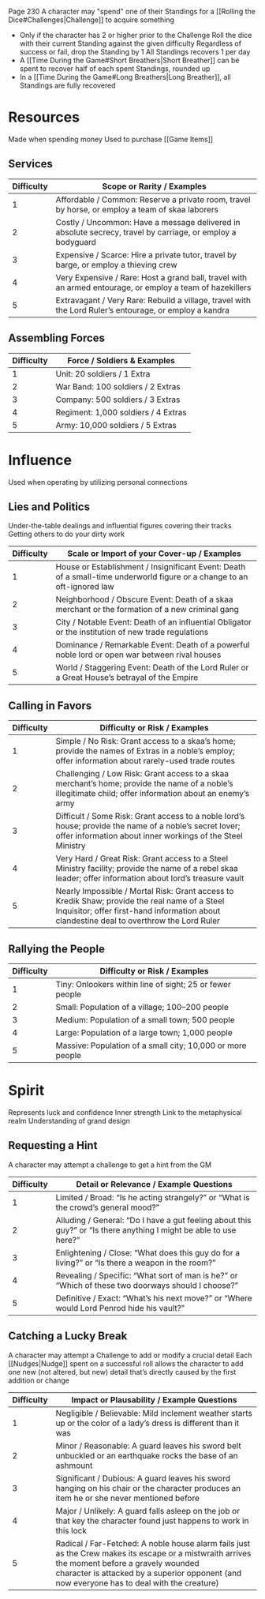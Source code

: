 Page 230
A character may "spend" one of their Standings for a [[Rolling the Dice#Challenges|Challenge]] to acquire something
- Only if the character has 2 or higher prior to the Challenge
Roll the dice with their current Standing against the given difficulty
Regardless of success or fail, drop the Standing by 1
All Standings recovers 1 per day
- A [[Time During the Game#Short Breathers|Short Breather]] can be spent to recover half of each spent Standings, rounded up
- In a [[Time During the Game#Long Breathers|Long Breather]], all Standings are fully recovered
# Resources
Made when spending money
Used to purchase [[Game Items]]
## Services

| Difficulty | Scope or Rarity / Examples                                                                                 |
| ---------- | ---------------------------------------------------------------------------------------------------------- |
| 1          | Affordable / Common: Reserve a private room, travel by horse, or employ a team of skaa laborers            |
| 2          | Costly / Uncommon: Have a message delivered in absolute secrecy, travel by carriage, or employ a bodyguard |
| 3          | Expensive / Scarce: Hire a private tutor, travel by barge, or employ a thieving crew                       |
| 4          | Very Expensive / Rare: Host a grand ball, travel with an armed entourage, or employ a team of hazekillers  |
| 5          | Extravagant / Very Rare: Rebuild a village, travel with the Lord Ruler’s entourage, or employ a kandra     |
## Assembling Forces
| Difficulty | Force / Soldiers & Examples         |
| ---------- | ----------------------------------- |
| 1          | Unit: 20 soldiers / 1 Extra         |
| 2          | War Band: 100 soldiers / 2 Extras   |
| 3          | Company: 500 soldiers / 3 Extras    |
| 4          | Regiment: 1,000 soldiers / 4 Extras |
| 5          | Army: 10,000 soldiers / 5 Extras    |
# Influence
Used when operating by utilizing personal connections
## Lies and Politics
Under-the-table dealings and influential figures covering their tracks
Getting others to do your dirty work

| Difficulty | Scale or Import of your Cover-up / Examples                                                                             |
| ---------- | ----------------------------------------------------------------------------------------------------------------------- |
| 1          | House or Establishment / Insignificant Event: Death of a small-time underworld figure or a change to an oft-ignored law |
| 2          | Neighborhood / Obscure Event: Death of a skaa merchant or the formation of a new criminal gang                          |
| 3          | City / Notable Event: Death of an influential Obligator or the institution of new trade regulations                     |
| 4          | Dominance / Remarkable Event: Death of a powerful noble lord or open war between rival houses                           |
| 5          | World / Staggering Event: Death of the Lord Ruler or a Great House’s betrayal of the Empire                             |
## Calling in Favors
| Difficulty | Difficulty or Risk / Examples                                                                                                                                                              |
| ---------- | ------------------------------------------------------------------------------------------------------------------------------------------------------------------------------------------ |
| 1          | Simple / No Risk: Grant access to a skaa’s home; provide the names of Extras in a noble’s employ; offer information about rarely-used trade routes                                         |
| 2          | Challenging / Low Risk: Grant access to a skaa merchant’s home; provide the name of a noble’s illegitimate child; offer information about an enemy’s army                                  |
| 3          | Difficult / Some Risk: Grant access to a noble lord’s house; provide the name of a noble’s secret lover; offer information about inner workings of the Steel Ministry                      |
| 4          | Very Hard / Great Risk: Grant access to a Steel Ministry facility; provide the name of a rebel skaa leader; offer information about lord’s treasure vault                                  |
| 5          | Nearly Impossible / Mortal Risk: Grant access to Kredik Shaw; provide the real name of a Steel Inquisitor; offer first-hand information about clandestine deal to overthrow the Lord Ruler |
## Rallying the People

| Difficulty | Difficulty or Risk / Examples                              |
| ---------- | ---------------------------------------------------------- |
| 1          | Tiny: Onlookers within line of sight; 25 or fewer people   |
| 2          | Small: Population of a village; 100–200 people             |
| 3          | Medium: Population of a small town; 500 people             |
| 4          | Large: Population of a large town; 1,000 people            |
| 5          | Massive: Population of a small city; 10,000 or more people |
# Spirit
Represents luck and confidence
Inner strength
Link to the metaphysical realm
Understanding of grand design
## Requesting a Hint
A character may attempt a challenge to get a hint from the GM

| Difficulty | Detail or Relevance / Example Questions                                                                           |
| ---------- | ----------------------------------------------------------------------------------------------------------------- |
| 1          | Limited / Broad: “Is he acting strangely?” or “What is the crowd’s general mood?”                                 |
| 2          | Alluding / General: “Do I have a gut feeling about this guy?” or “Is there anything I might be able to use here?” |
| 3          | Enlightening / Close: “What does this guy do for a living?” or “Is there a weapon in the room?”                   |
| 4          | Revealing / Specific: “What sort of man is he?” or “Which of these two doorways should I choose?”                 |
| 5          | Definitive / Exact: “What’s his next move?” or “Where would Lord Penrod hide his vault?”                          |
## Catching a Lucky Break
A character may attempt a Challenge to add or modify a crucial ­detail
Each [[Nudges|Nudge]] spent on a successful roll allows the character to add one new (not altered, but new) detail that’s directly caused by the first addition or change

| Difficulty | Impact or Plausability / Example Questions                                                                                                                                                                                                       |
| ---------- | ------------------------------------------------------------------------------------------------------------------------------------------------------------------------------------------------------------------------------------------------ |
| 1          | Negligible / Believable: Mild inclement weather starts up or the color of a lady’s dress is different than it was                                                                                                                                |
| 2          | Minor / Reasonable: A guard leaves his sword belt unbuckled or an earthquake rocks the base of an ashmount                                                                                                                                       |
| 3          | Significant / Dubious: A guard leaves his sword hanging on his chair or the character produces an item he or she never mentioned before                                                                                                          |
| 4          | Major / Unlikely: A guard falls asleep on the job or that key the character found just happens to work in this lock                                                                                                                              |
| 5          | Radical / Far-Fetched: A noble house alarm fails just as the Crew makes its escape or a mistwraith arrives the moment before a gravely wounded<br>­character is attacked by a superior opponent (and now everyone has to deal with the creature) |
